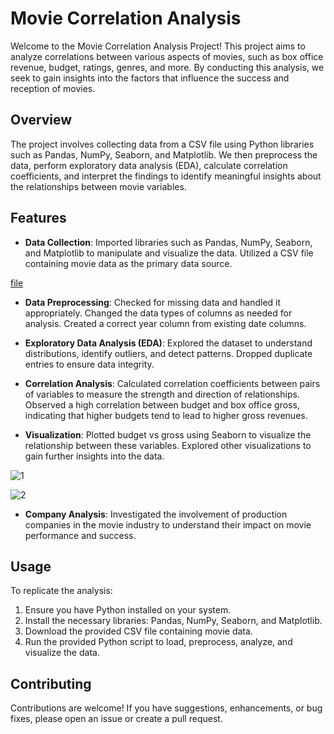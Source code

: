 # Movie Correlation Analysis

Welcome to the Movie Correlation Analysis Project! This project aims to analyze correlations between various aspects of movies, such as box office revenue, budget, ratings, genres, and more. By conducting this analysis, we seek to gain insights into the factors that influence the success and reception of movies.

## Overview

The project involves collecting data from a CSV file using Python libraries such as Pandas, NumPy, Seaborn, and Matplotlib. We then preprocess the data, perform exploratory data analysis (EDA), calculate correlation coefficients, and interpret the findings to identify meaningful insights about the relationships between movie variables.

## Features

- **Data Collection**: Imported libraries such as Pandas, NumPy, Seaborn, and Matplotlib to manipulate and visualize the data. Utilized a CSV file containing movie data as the primary data source.

[file](https://github.com/SiriSrinivas6/Movie-Correlation-Analysis/blob/304b8a88b5771fbabe52f2d2da01f37565adad6f/movies.csv)

- **Data Preprocessing**: Checked for missing data and handled it appropriately. Changed the data types of columns as needed for analysis. Created a correct year column from existing date columns.

- **Exploratory Data Analysis (EDA)**: Explored the dataset to understand distributions, identify outliers, and detect patterns. Dropped duplicate entries to ensure data integrity.

- **Correlation Analysis**: Calculated correlation coefficients between pairs of variables to measure the strength and direction of relationships. Observed a high correlation between budget and box office gross, indicating that higher budgets tend to lead to higher gross revenues.

- **Visualization**: Plotted budget vs gross using Seaborn to visualize the relationship between these variables. Explored other visualizations to gain further insights into the data.

![1]()

![2]()

- **Company Analysis**: Investigated the involvement of production companies in the movie industry to understand their impact on movie performance and success.

## Usage

To replicate the analysis:

1. Ensure you have Python installed on your system.
2. Install the necessary libraries: Pandas, NumPy, Seaborn, and Matplotlib.
3. Download the provided CSV file containing movie data.
4. Run the provided Python script to load, preprocess, analyze, and visualize the data.

## Contributing

Contributions are welcome! If you have suggestions, enhancements, or bug fixes, please open an issue or create a pull request.
